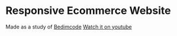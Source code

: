 # Responsive Ecommerce Website
Made as a study of [Bedimcode](https://www.youtube.com/c/Bedimcode) [Watch it on youtube](https://youtu.be/74UVy9gomVs)
